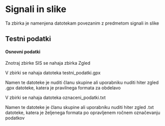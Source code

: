 # Signali in slike

Ta zbirka je namenjena datotekam povezanim z predmetom signali in slike

## Testni podatki

#### Osnovni podatki

Znotraj zbirke SIS se nahaja zbirka Zgled

V zbirki se nahaja datoteka testni_podatki.gpx

Namen te datoteke je nuditi članu skupine ali uporabniku nuditi hiter zgled .gpx datoteke, katera je pravilnega formata za obdelavo

V zbirki se nahaja datoteka oznaceni_podatki.txt

Namen te datoteke je članu skupine ali uporabniku nuditi hiter zgled .txt datoteke, katera je željenega formata po opravljenem ročnem označevanju podatkov